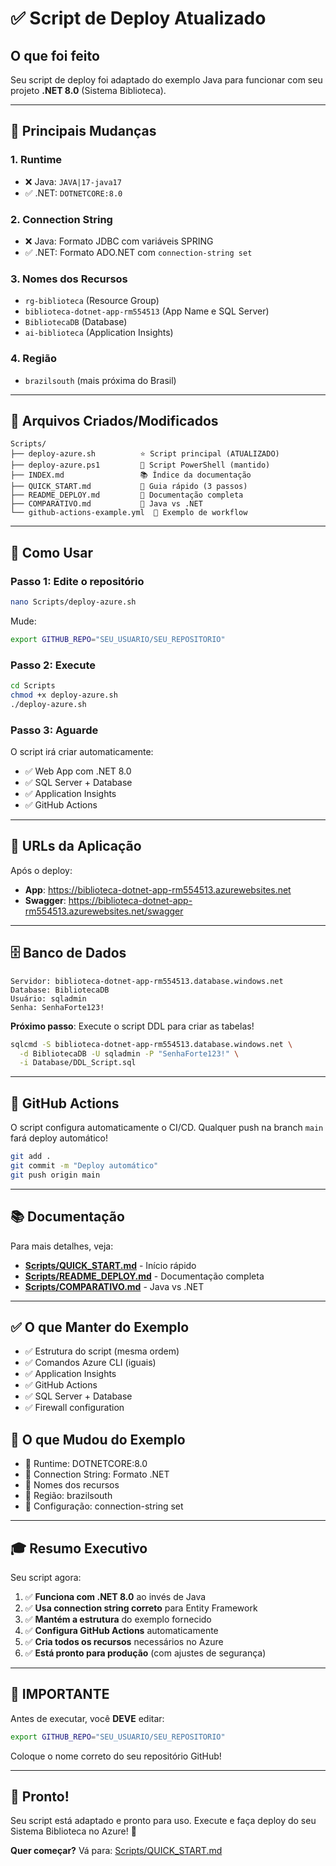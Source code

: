 # ✅ Script de Deploy Atualizado

## O que foi feito

Seu script de deploy foi adaptado do exemplo Java para funcionar com seu projeto **.NET 8.0** (Sistema Biblioteca).

---

## 📝 Principais Mudanças

### 1. Runtime
- ❌ Java: `JAVA|17-java17`
- ✅ .NET: `DOTNETCORE:8.0`

### 2. Connection String
- ❌ Java: Formato JDBC com variáveis SPRING
- ✅ .NET: Formato ADO.NET com `connection-string set`

### 3. Nomes dos Recursos
- `rg-biblioteca` (Resource Group)
- `biblioteca-dotnet-app-rm554513` (App Name e SQL Server)
- `BibliotecaDB` (Database)
- `ai-biblioteca` (Application Insights)

### 4. Região
- `brazilsouth` (mais próxima do Brasil)

---

## 📂 Arquivos Criados/Modificados

```
Scripts/
├── deploy-azure.sh          ⭐ Script principal (ATUALIZADO)
├── deploy-azure.ps1         📌 Script PowerShell (mantido)
├── INDEX.md                 📚 Índice da documentação
├── QUICK_START.md           🚀 Guia rápido (3 passos)
├── README_DEPLOY.md         📖 Documentação completa
├── COMPARATIVO.md           🔄 Java vs .NET
└── github-actions-example.yml  🤖 Exemplo de workflow
```

---

## 🎯 Como Usar

### Passo 1: Edite o repositório
```bash
nano Scripts/deploy-azure.sh
```

Mude:
```bash
export GITHUB_REPO="SEU_USUARIO/SEU_REPOSITORIO"
```

### Passo 2: Execute
```bash
cd Scripts
chmod +x deploy-azure.sh
./deploy-azure.sh
```

### Passo 3: Aguarde
O script irá criar automaticamente:
- ✅ Web App com .NET 8.0
- ✅ SQL Server + Database
- ✅ Application Insights
- ✅ GitHub Actions

---

## 🔗 URLs da Aplicação

Após o deploy:
- **App**: https://biblioteca-dotnet-app-rm554513.azurewebsites.net
- **Swagger**: https://biblioteca-dotnet-app-rm554513.azurewebsites.net/swagger

---

## 🗄️ Banco de Dados

```
Servidor: biblioteca-dotnet-app-rm554513.database.windows.net
Database: BibliotecaDB
Usuário: sqladmin
Senha: SenhaForte123!
```

**Próximo passo**: Execute o script DDL para criar as tabelas!

```bash
sqlcmd -S biblioteca-dotnet-app-rm554513.database.windows.net \
  -d BibliotecaDB -U sqladmin -P "SenhaForte123!" \
  -i Database/DDL_Script.sql
```

---

## 🤖 GitHub Actions

O script configura automaticamente o CI/CD. Qualquer push na branch `main` fará deploy automático!

```bash
git add .
git commit -m "Deploy automático"
git push origin main
```

---

## 📚 Documentação

Para mais detalhes, veja:
- **[Scripts/QUICK_START.md](Scripts/QUICK_START.md)** - Início rápido
- **[Scripts/README_DEPLOY.md](Scripts/README_DEPLOY.md)** - Documentação completa
- **[Scripts/COMPARATIVO.md](Scripts/COMPARATIVO.md)** - Java vs .NET

---

## ✅ O que Manter do Exemplo

- ✅ Estrutura do script (mesma ordem)
- ✅ Comandos Azure CLI (iguais)
- ✅ Application Insights
- ✅ GitHub Actions
- ✅ SQL Server + Database
- ✅ Firewall configuration

## 🔄 O que Mudou do Exemplo

- 🔄 Runtime: DOTNETCORE:8.0
- 🔄 Connection String: Formato .NET
- 🔄 Nomes dos recursos
- 🔄 Região: brazilsouth
- 🔄 Configuração: connection-string set

---

## 🎓 Resumo Executivo

Seu script agora:

1. ✅ **Funciona com .NET 8.0** ao invés de Java
2. ✅ **Usa connection string correto** para Entity Framework
3. ✅ **Mantém a estrutura** do exemplo fornecido
4. ✅ **Configura GitHub Actions** automaticamente
5. ✅ **Cria todos os recursos** necessários no Azure
6. ✅ **Está pronto para produção** (com ajustes de segurança)

---

## 🚨 IMPORTANTE

Antes de executar, você **DEVE** editar:

```bash
export GITHUB_REPO="SEU_USUARIO/SEU_REPOSITORIO"
```

Coloque o nome correto do seu repositório GitHub!

---

## 🎉 Pronto!

Seu script está adaptado e pronto para uso. Execute e faça deploy do seu Sistema Biblioteca no Azure! 🚀

**Quer começar?** Vá para: [Scripts/QUICK_START.md](Scripts/QUICK_START.md)
